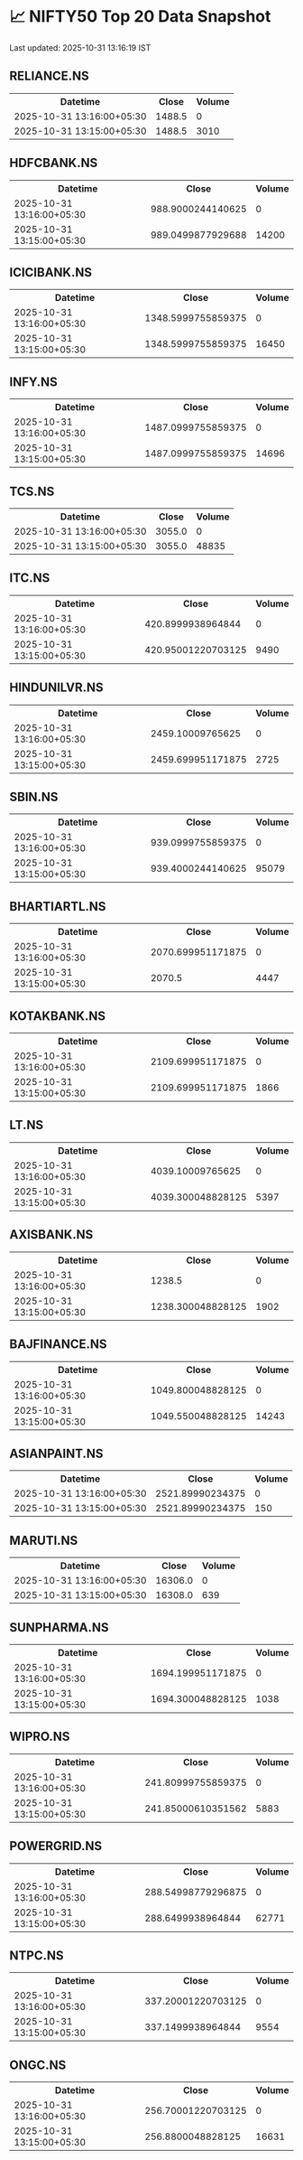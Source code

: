 # 📈 NIFTY50 Top 20 Data Snapshot

Last updated: 2025-10-31 13:16:19 IST

## RELIANCE.NS

<table>
  <tr><th>Datetime</th><th>Close</th><th>Volume</th></tr>
  <tr><td>2025-10-31 13:16:00+05:30</td><td>1488.5</td><td>0</td></tr>
  <tr><td>2025-10-31 13:15:00+05:30</td><td>1488.5</td><td>3010</td></tr>
</table>

## HDFCBANK.NS

<table>
  <tr><th>Datetime</th><th>Close</th><th>Volume</th></tr>
  <tr><td>2025-10-31 13:16:00+05:30</td><td>988.9000244140625</td><td>0</td></tr>
  <tr><td>2025-10-31 13:15:00+05:30</td><td>989.0499877929688</td><td>14200</td></tr>
</table>

## ICICIBANK.NS

<table>
  <tr><th>Datetime</th><th>Close</th><th>Volume</th></tr>
  <tr><td>2025-10-31 13:16:00+05:30</td><td>1348.5999755859375</td><td>0</td></tr>
  <tr><td>2025-10-31 13:15:00+05:30</td><td>1348.5999755859375</td><td>16450</td></tr>
</table>

## INFY.NS

<table>
  <tr><th>Datetime</th><th>Close</th><th>Volume</th></tr>
  <tr><td>2025-10-31 13:16:00+05:30</td><td>1487.0999755859375</td><td>0</td></tr>
  <tr><td>2025-10-31 13:15:00+05:30</td><td>1487.0999755859375</td><td>14696</td></tr>
</table>

## TCS.NS

<table>
  <tr><th>Datetime</th><th>Close</th><th>Volume</th></tr>
  <tr><td>2025-10-31 13:16:00+05:30</td><td>3055.0</td><td>0</td></tr>
  <tr><td>2025-10-31 13:15:00+05:30</td><td>3055.0</td><td>48835</td></tr>
</table>

## ITC.NS

<table>
  <tr><th>Datetime</th><th>Close</th><th>Volume</th></tr>
  <tr><td>2025-10-31 13:16:00+05:30</td><td>420.8999938964844</td><td>0</td></tr>
  <tr><td>2025-10-31 13:15:00+05:30</td><td>420.95001220703125</td><td>9490</td></tr>
</table>

## HINDUNILVR.NS

<table>
  <tr><th>Datetime</th><th>Close</th><th>Volume</th></tr>
  <tr><td>2025-10-31 13:16:00+05:30</td><td>2459.10009765625</td><td>0</td></tr>
  <tr><td>2025-10-31 13:15:00+05:30</td><td>2459.699951171875</td><td>2725</td></tr>
</table>

## SBIN.NS

<table>
  <tr><th>Datetime</th><th>Close</th><th>Volume</th></tr>
  <tr><td>2025-10-31 13:16:00+05:30</td><td>939.0999755859375</td><td>0</td></tr>
  <tr><td>2025-10-31 13:15:00+05:30</td><td>939.4000244140625</td><td>95079</td></tr>
</table>

## BHARTIARTL.NS

<table>
  <tr><th>Datetime</th><th>Close</th><th>Volume</th></tr>
  <tr><td>2025-10-31 13:16:00+05:30</td><td>2070.699951171875</td><td>0</td></tr>
  <tr><td>2025-10-31 13:15:00+05:30</td><td>2070.5</td><td>4447</td></tr>
</table>

## KOTAKBANK.NS

<table>
  <tr><th>Datetime</th><th>Close</th><th>Volume</th></tr>
  <tr><td>2025-10-31 13:16:00+05:30</td><td>2109.699951171875</td><td>0</td></tr>
  <tr><td>2025-10-31 13:15:00+05:30</td><td>2109.699951171875</td><td>1866</td></tr>
</table>

## LT.NS

<table>
  <tr><th>Datetime</th><th>Close</th><th>Volume</th></tr>
  <tr><td>2025-10-31 13:16:00+05:30</td><td>4039.10009765625</td><td>0</td></tr>
  <tr><td>2025-10-31 13:15:00+05:30</td><td>4039.300048828125</td><td>5397</td></tr>
</table>

## AXISBANK.NS

<table>
  <tr><th>Datetime</th><th>Close</th><th>Volume</th></tr>
  <tr><td>2025-10-31 13:16:00+05:30</td><td>1238.5</td><td>0</td></tr>
  <tr><td>2025-10-31 13:15:00+05:30</td><td>1238.300048828125</td><td>1902</td></tr>
</table>

## BAJFINANCE.NS

<table>
  <tr><th>Datetime</th><th>Close</th><th>Volume</th></tr>
  <tr><td>2025-10-31 13:16:00+05:30</td><td>1049.800048828125</td><td>0</td></tr>
  <tr><td>2025-10-31 13:15:00+05:30</td><td>1049.550048828125</td><td>14243</td></tr>
</table>

## ASIANPAINT.NS

<table>
  <tr><th>Datetime</th><th>Close</th><th>Volume</th></tr>
  <tr><td>2025-10-31 13:16:00+05:30</td><td>2521.89990234375</td><td>0</td></tr>
  <tr><td>2025-10-31 13:15:00+05:30</td><td>2521.89990234375</td><td>150</td></tr>
</table>

## MARUTI.NS

<table>
  <tr><th>Datetime</th><th>Close</th><th>Volume</th></tr>
  <tr><td>2025-10-31 13:16:00+05:30</td><td>16306.0</td><td>0</td></tr>
  <tr><td>2025-10-31 13:15:00+05:30</td><td>16308.0</td><td>639</td></tr>
</table>

## SUNPHARMA.NS

<table>
  <tr><th>Datetime</th><th>Close</th><th>Volume</th></tr>
  <tr><td>2025-10-31 13:16:00+05:30</td><td>1694.199951171875</td><td>0</td></tr>
  <tr><td>2025-10-31 13:15:00+05:30</td><td>1694.300048828125</td><td>1038</td></tr>
</table>

## WIPRO.NS

<table>
  <tr><th>Datetime</th><th>Close</th><th>Volume</th></tr>
  <tr><td>2025-10-31 13:16:00+05:30</td><td>241.80999755859375</td><td>0</td></tr>
  <tr><td>2025-10-31 13:15:00+05:30</td><td>241.85000610351562</td><td>5883</td></tr>
</table>

## POWERGRID.NS

<table>
  <tr><th>Datetime</th><th>Close</th><th>Volume</th></tr>
  <tr><td>2025-10-31 13:16:00+05:30</td><td>288.54998779296875</td><td>0</td></tr>
  <tr><td>2025-10-31 13:15:00+05:30</td><td>288.6499938964844</td><td>62771</td></tr>
</table>

## NTPC.NS

<table>
  <tr><th>Datetime</th><th>Close</th><th>Volume</th></tr>
  <tr><td>2025-10-31 13:16:00+05:30</td><td>337.20001220703125</td><td>0</td></tr>
  <tr><td>2025-10-31 13:15:00+05:30</td><td>337.1499938964844</td><td>9554</td></tr>
</table>

## ONGC.NS

<table>
  <tr><th>Datetime</th><th>Close</th><th>Volume</th></tr>
  <tr><td>2025-10-31 13:16:00+05:30</td><td>256.70001220703125</td><td>0</td></tr>
  <tr><td>2025-10-31 13:15:00+05:30</td><td>256.8800048828125</td><td>16631</td></tr>
</table>

